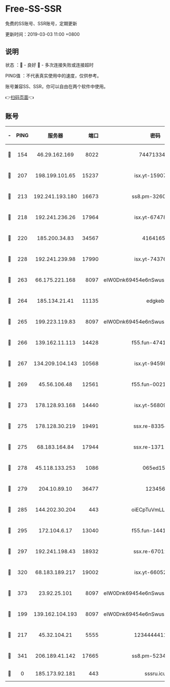# Free-SS-SSR

免费的SS账号、SSR账号，定期更新

更新时间：2019-03-03 11:00 +0800

## 说明

状态     ：🙂 - 良好 🙁 - 多次连接失败或连接超时

PING值   ：不代表真实使用中的速度，仅供参考。

账号兼容SS、SSR，你可以自由在两个软件中使用。

👉[扫码页面](https://liesauer.github.io/free-ss-ssr.github.io/)👈

## 账号

|-|PING|服务器|端口|密码|加密方式|区域|
|:----:|:----:|:-----:|-----:|:----:|:----:|:----:|
|🙂|154|46.29.162.169|8022|7447133485|aes-256-cfb|RU|
|🙂|207|198.199.101.65|15237|isx.yt-15907759|aes-256-cfb|US|
|🙂|213|192.241.193.180|16673|ss8.pm-32602550|aes-256-cfb|US|
|🙂|218|192.241.236.26|17964|isx.yt-67478866|aes-256-cfb|US|
|🙂|220|185.200.34.83|34567|41641651|aes-256-cfb|US|
|🙂|228|192.241.239.98|17990|isx.yt-74376721|aes-256-cfb|US|
|🙂|263|66.175.221.168|8097|eIW0Dnk69454e6nSwuspv9DmS201tQ0D|aes-256-cfb|US|
|🙂|264|185.134.21.41|11135|edgkeb|aes-256-cfb|GB|
|🙂|265|199.223.119.83|8097|eIW0Dnk69454e6nSwuspv9DmS201tQ0D|aes-256-cfb|US|
|🙂|266|139.162.11.113|14428|f55.fun-47410075|aes-256-cfb|SG|
|🙂|267|134.209.104.143|10568|isx.yt-94598506|aes-256-cfb|SG|
|🙂|269|45.56.106.48|12561|f55.fun-00211476|aes-256-cfb|US|
|🙂|273|178.128.93.168|14440|isx.yt-56809452|aes-256-cfb|SG|
|🙂|275|178.128.30.219|19491|ssx.re-83354256|aes-256-cfb|SG|
|🙂|275|68.183.164.84|17944|ssx.re-13711103|aes-256-cfb|US|
|🙂|278|45.118.133.253|1086|065ed15a|aes-256-cfb|SG|
|🙂|279|204.10.89.10|36477|123456|aes-256-cfb|US|
|🙂|285|144.202.30.204|443|oiECpTuVmLLxk4Ts|aes-256-cfb|US|
|🙂|295|172.104.6.17|13040|f55.fun-14418774|aes-256-cfb|US|
|🙂|297|192.241.198.43|18932|ssx.re-67012369|aes-256-cfb|US|
|🙂|320|68.183.189.217|19002|isx.yt-66052307|aes-256-cfb|SG|
|🙂|373|23.92.25.101|8097|eIW0Dnk69454e6nSwuspv9DmS201tQ0D|aes-256-cfb|US|
|🙂|199|139.162.104.193|8097|eIW0Dnk69454e6nSwuspv9DmS201tQ0D|aes-256-cfb|JP|
|🙂|217|45.32.104.21|5555|1234444411111|aes-256-cfb|SG|
|🙂|341|206.189.41.142|17665|ss8.pm-52341360|aes-256-cfb|SG|
|🙁|0|185.173.92.181|443|sssru.icu|rc4-md5|RU|
